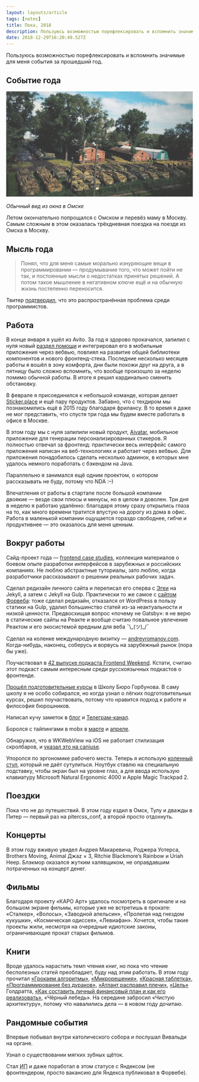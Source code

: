 ```yaml
---
layout: layouts/article
tags: [notes]
title: Пока, 2018
description: Пользуюсь возможностью порефлексировать и вспомнить значимые для меня события за прошедший год
date: 2018-12-29T16:20:49.527Z
---
```

Пользуюсь возможностью порефлексировать и вспомнить значимые для меня события за прошедший год.

## Событие года

![Вид из окна в Омске](assets/omsk.jpg)

*Обычный вид из окна в Омске*

Летом окончательно попрощался с Омском и перевёз маму в Москву. Самым сложным в этом оказалась трёхдневная поездка на поезде из Омска в Москву.

## Мысль года

> Понял, что для меня самые морально изнуряющие вещи в программировании — продумывание того, что может пойти не так, и постоянные мысли о недостатках принятых решений. А потом такое мышление в негативном ключе ещё и на обычную жизнь постепенно переносится.

Твитер [подтвердил](https://twitter.com/andrew__romanov/status/1025892579529961472), что это распространённая проблема среди программистов.

## Работа

В конце января я ушёл из Avito. За год я здорово прокачался, запилил с нуля новый [раздел помощи](https://support.avito.ru) и интегрировал его в мобильные приложения через вебвью, повлиял на развитие общей библиотеки компонентов и нового фронтенд-стека. Последние несколько месяцев работы я вошёл в зону комфорта, дни были похожи друг на друга, а в пятницу было сложно вспомнить, что вообще произошло за неделю помимо обычной работы. В итоге я решил кардинально сменить обстановку.

В феврале я присоединился к небольшой команде, которая делает [Sticker.place](https://sticker.place) и ещё пару продуктов. Забавно, что с техдиром мы познакомились ещё в 2015 году благодаря фрилансу. В то время я даже не мог представить, что спустя три года мы будем вместе работать в офисе в Москве.

В этом году мы с нуля запилили новый продукт, [Aivatar](https://aivatar.co), мобильное приложение для генерации персонализированных стикеров. Я полностью отвечал за фронтенд: практически весь интерфейс самого приложения написан на веб-технологиях и работает через вебвью. Для приложения понадобилось сделать несколько админок, в которых мне удалось немного поработать с бэкендом на Java.

Параллельно я занимался ещё одним проектом, о котором рассказывать не буду, потому что NDA :–)

Впечатления от работы в стартапе после большой компании двоякие — везде свои плюсы и минусы, но в целом я доволен. Три дня в неделю я работаю удалённо: благодаря этому сразу открылись глаза на то, как много времени тратится впустую на дорогу из дома в офис. Работа в маленькой компании ощущается гораздо свободнее, гибче и продуктивнее — это оказалось для меня ценным.

## Вокруг работы

Сайд-проект года — [frontend case studies](http://github.com/andrew--r/frontend-case-studies), коллекция материалов о боевом опыте разработки интерфейсов в зарубежных и российских компаниях. Не люблю абстрактные туториалы, зато люблю, когда разработчики рассказывают о решении реальных рабочих задач.

Сделал редизайн личного сайта и переписал его сперва с [Эгеи](https://blogengine.ru/) на Jekyll, а затем с Jekyll на Gulp. Практически то же самое с [сайтом Форвеба](https://forwebdev.ru): тоже сделал редизайн, отказался от WordPress в пользу статики на Gulp, удалил большинство статей из-за неактуальности и низкой ценности. Предвосхищая вопрос «почему не Gatsby»: я не верю в статические сайты на Реакте и вообще считаю повальное увлечение Реактом и его экосистемой вредным для веба ¯\\\_(ツ)\_/¯

Сделал на коленке международную визитку — [andreyromanov.com](https://andreyromanov.com/). Когда-нибудь, наконец, соберусь и ворвусь на зарубежный рынок (пора бы уже).

Поучаствовал в [42 выпуске подкаста Frontend Weekend](https://soundcloud.com/frontend-weekend/fw-42). Кстати, считаю этот подкаст самым интересным среди русскоязычных подкастов о фронтенде.

[Прошёл подготовительные курсы](https://bureau.ru/school/certificate/prep/andrey-romanov/) в Школу Бюро Горбунова. В саму школу я не особо собирался, но когда узнал о лёгких подготовительных курсах, решил поучаствовать, потому что нравится подход к работе и философия бюрошников.

Написал кучу заметок в [блог](/notes) и [Телеграм-канал](https://t.me/andrew_r_notes).

Боролся с тайпингами в mobx в [марте](https://github.com/mobxjs/mobx/pull/1393) и [апреле](https://github.com/mobxjs/mobx/pull/1521).

Обнаружил, что в WKWebView на iOS не работает стилизация скролбаров, и [указал это на caniuse](https://github.com/Fyrd/caniuse/pull/4586).

Упоролся по эргономике рабочего места. Теперь я использую [коленный стул](https://smartstool.ru/catalog/smartstulya/smartstool-km01l-kolennyij-stul-bez-spinki-s-gazliftom.html), который не даёт сутулиться. Ноутбук ставлю на специальную подставку, чтобы экран был на уровне глаз, а для ввода использую клавиатуру Microsoft Natural Ergonomic 4000 и Apple Magic Trackpad 2.

## Поездки

Пока что не до путешествий. В этом году ездил в Омск, Тулу и дважды в Питер — первый раз на pitercss_conf, а второй просто отдохнуть.

## Концерты

В этом году вживую увидел Андрея Макаревича, Роджера Уотерса, Brothers Moving, Animal Джаz × 3, Ritchie Blackmore’s Rainbow и Uriah Heep. Блэкмор оказался жутким халявщиком, не оправдавшим потраченных на концерт денег.

## Фильмы

Благодаря проекту «КАРО Арт» удалось посмотреть в оригинале и на большом экране фильмы, которые уже не встретишь в прокате: «Сталкер», «Волосы», «Заводной апельсин», «Пролетая над гнездом кукушки», «Космическая одиссея», «Левиафан». Хочется, чтобы такие проекты жили, несмотря на очередные идиотские законы, ограничивающие прокат старых фильмов.

## Книги

Вроде удалось нарастить темп чтения книг, но пока что чтение бесполезных статей преобладает, буду над этим работать. В этом году прочитал [«Грокаем алгоритмы»](/notes/grokaem-algoritmy), [«Микрорешения»](/notes/microresolutions), [«Красная таблетка»](/notes/red-pill), [«Программирование без дураков»](/notes/weniger-schlecht-programmieren), [«Атлант расправил плечи»](/notes/atlas-shrugged), [«Цель»](/notes/goldratt-the-goal) Голдратта, [«Как составить личный финансовый план и как его реализовать»](/notes/finplan), «Чёрный лебедь». На середине забросил «Чистую архитектуру», потому что навалились дела — в новом году дочитаю.

## Рандомные события

Впервые побывал внутри католического собора и послушал Вивальди на органе.

Узнал о существовании мягких зубных щёток.

Стал <abbr title="Индивидуальный предприниматель">ИП</abbr> и даже поработал в этом статусе с Яндексом (не фронтендером, просто вакансию для Яндекса публиковал в Форвебе).
